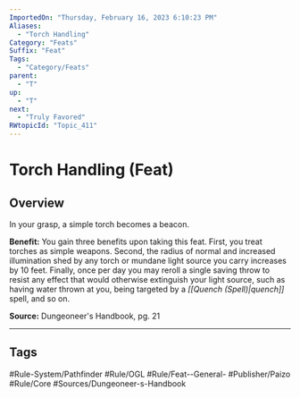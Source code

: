```yaml
---
ImportedOn: "Thursday, February 16, 2023 6:10:23 PM"
Aliases:
  - "Torch Handling"
Category: "Feats"
Suffix: "Feat"
Tags:
  - "Category/Feats"
parent:
  - "T"
up:
  - "T"
next:
  - "Truly Favored"
RWtopicId: "Topic_411"
---
```

# Torch Handling (Feat)
## Overview
In your grasp, a simple torch becomes a beacon.

**Benefit:** You gain three benefits upon taking this feat. First, you treat torches as simple weapons. Second, the radius of normal and increased illumination shed by any torch or mundane light source you carry increases by 10 feet. Finally, once per day you may reroll a single saving throw to resist any effect that would otherwise extinguish your light source, such as having water thrown at you, being targeted by a *[[Quench (Spell)|quench]]* spell, and so on.

**Source:** Dungeoneer's Handbook, pg. 21


---
## Tags
#Rule-System/Pathfinder #Rule/OGL #Rule/Feat--General- #Publisher/Paizo #Rule/Core #Sources/Dungeoneer-s-Handbook

